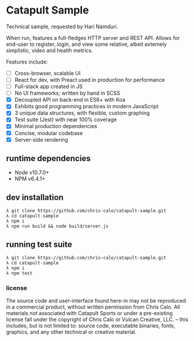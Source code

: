 # Catapult Sample

Technical sample, requested by Hari Namduri.

When run, features a full-fledges HTTP server and REST API. Allows for
end-user to register, login, and view some relative, albeit extemely
simplistic, video and health metrics.

Features include:

- [ ] Cross-browser, scalable UI
- [ ] React for dev, with Preact used in production for performance
- [ ] Full-stack app created in JS
- [ ] No UI frameworks; written by hand in SCSS
- [x] Decoupled API on back-end in ES6+ with Koa
- [x] Exhibits good programming practices in modern JavaScript
- [x] 3 unique data structures, with flexible, custom graphing
- [x] Test suite (Jest) with near 100% coverage
- [x] Minimal production dependencies
- [x] Concise, modular codebase
- [x] Server-side rendering

## runtime dependencies
- Node v10.7.0+
- NPM v6.4.1+

## dev installation
```
λ git clone https://github.com/chris-calo/catapult-sample.git
λ cd catapult-sample
λ npm i
λ npm run build && node build/server.js
```

## running test suite
```
λ git clone https://github.com/chris-calo/catapult-sample.git
λ cd catapult-sample
λ npm i
λ npm test
```

### license

The source code and user-interface found here-in may not be reproduced in
a commercial product, without written permission from Chris Calo. All
materials not associated with Catapult Sports or under a pre-existing
license fall under the copyright of Chris Calo or Vulcan Creative, LLC. –
this includes, but is not limited to: source code, executable binaries,
fonts, graphics, and any other technical or creative material.
